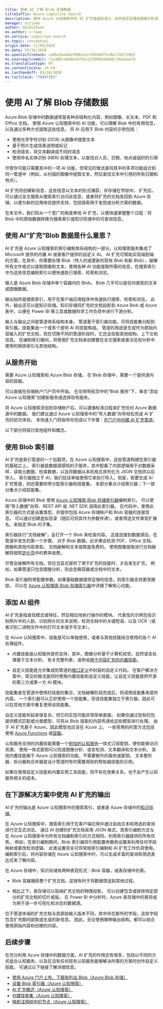 ```yaml
---
title: 使用 AI 了解 Blob 存储数据
titleSuffix: Azure Cognitive Search
description: 使用 Azure 认知搜索中的 AI 扩充管道将语义、自然语言处理和图像分析添加到 Azure Blob。
manager: nitinme
author: HeidiSteen
ms.author: v-tawe
ms.service: cognitive-search
ms.topic: conceptual
origin.date: 11/04/2019
ms.date: 03/16/2020
ms.openlocfilehash: ca8bc8aab8af09b2a2cf05ddd73c9bc7102728d2
ms.sourcegitcommit: 71a386ca0d0ecb79a123399b6ab6b8c70ea2aa78
ms.translationtype: HT
ms.contentlocale: zh-CN
ms.lasthandoff: 03/18/2020
ms.locfileid: "79497353"
---
```

# <a name="use-ai-to-understand-blob-storage-data"></a>使用 AI 了解 Blob 存储数据

Azure Blob 存储中的数据通常是各种非结构化内容，例如图像、长文本、PDF 和 Office 文档。 使用 Azure 认知搜索中的 AI 功能，可以理解 Blob 中的有用信息，以及通过多种方式提取这些信息。 将 AI 应用于 Blob 内容的示例包括：

+ 使用光学字符识别 (OCR) 从图像中提取文本
+ 基于照片生成场景说明或标记
+ 检测语言，将文本翻译成不同的语言
+ 使用命名实体识别 (NER) 处理文本，以查找对人员、日期、地点或组织的引用 

尽管你可能只需要其中的一项 AI 功能，但常见的做法是将其中的多项功能组合到同一管道中（例如，从扫描的图像中提取文本，然后查找文本中引用的所有日期和地点）。 

AI 扩充将创建新信息，这些信息以文本的形式捕获，并存储在字段中。 扩充后，可以通过全文搜索从搜索索引访问此信息，或者将扩充的文档发回到 Azure 存储，以便为新的应用体验提供支持，包括探索用于发现或分析方案的数据。 

在本文中，我们将从一个宽广的角度审视 AI 扩充，以便快速掌握整个过程：将 Blob 中的原始数据转换为搜索索引或知识存储中的可查询信息。

## <a name="what-it-means-to-enrich-blob-data-with-ai"></a>使用 AI“扩充”Blob 数据是什么意思？

AI 扩充是 Azure 认知搜索的索引编制体系结构的一部分。认知搜索服务集成了 Microsoft 提供的内置 AI 或者客户提供的自定义 AI。  AI 扩充可帮助实现端到端的方案，在其中，你需要处理 Blob（传入的或更新的现有 Blob 和新 Blob），破解所有文件格式以提取图像和文本，使用各种 AI 功能提取所需的信息，在搜索索引中为这些信息编制索引以便快速执行搜索、检索和浏览。 

输入是 Azure Blob 存储中单个容器内的 Blob。 Blob 几乎可以是任何类型的文本或图像数据。 

输出始终是搜索索引，用于在客户端应用程序中快速执行搜索、检索和浏览。 此外，输出还可以是知识存储。知识存储将扩充的文档投影到 Azure Blob 或 Azure 表中，以便在 Power BI 等工具或数据科学工作负荷中进行下游分析。 

输入与输出之间是管道体系结构本身。 管道基于索引器功能。可将技能集分配到索引器。技能集由一个或多个提供 AI 的技能构成。    管道的用途是生成作为原始内容输入的扩充文档，但在切换不同的管道阶段时，它还会拾取其他结构、上下文和信息。  在编制索引期间，将使用扩充文档来创建要在全文搜索或者浏览和分析中使用的倒排索引与其他结构。

## <a name="start-with-services"></a>从服务开始

需要 Azure 认知搜索和 Azure Blob 存储。 在 Blob 存储中，需要一个提供源内容的容器。

可以直接在存储帐户门户页中开始。 在左侧导航页中的“Blob 服务”下，单击“添加 Azure 认知搜索”创建新服务或选择现有服务。   

将 Azure 认知搜索添加到存储帐户后，可以遵循标准过程来扩充任何 Azure 数据源中的数据。 我们建议通过 Azure 认知搜索中的“导入数据”向导轻松完成 AI 扩充的初次体验。  本快速入门将指导你完成以下步骤：[在门户中创建 AI 扩充管道](cognitive-search-quickstart-blob.md)。 

以下部分将探讨其他组件和概念。

## <a name="use-a-blob-indexer"></a>使用 Blob 索引器

AI 扩充是索引管道的一个加载项，在 Azure 认知搜索中，这些管道构建在索引器的基础之上。  索引器是数据源感知的子服务，其中配备了内部逻辑用于对数据采样、读取元数据、检索数据，以及将数据从本机格式序列化为 JSON 文档供以后导入。 索引器独立于 AI，我们往往单独使用它来执行导入，但是，若要生成 AI 扩充管道，则还需要附带分配索引器和技能集。 本部分重点介绍索引器；下一部分重点介绍技能集。

Azure 存储中的 Blob 使用 [Azure 认知搜索 Blob 存储索引器](search-howto-indexing-azure-blob-storage.md)编制索引。 可以使用“导入数据”向导、REST API 或 .NET SDK 调用此索引器。  在代码中，使用此索引器的方式是设置类型，并提供包括 Azure 存储帐户和 Blob 容器的连接信息。 可以通过创建虚拟目录（随后可将其作为参数传递），或者筛选文件类型扩展名，来指定 Blob 的子集。

索引器执行“文档破解”，会打开一个 Blob 来检查内容。 这是连接到数据源后，在管道中发生的第一个步骤。 对于 Blob 数据，此步骤会检测 PDF、Office 文档、图像和其他内容类型。 文档破解和文本提取是免费的。 使用图像提取进行文档破解将按照[定价页](https://www.azure.cn/pricing/details/search/)中的费率收费。

尽管会破解所有文档，但仅当显式提供了用于扩充的技能时，才会发生扩充。 例如，如果管道只包含图像分析，则会忽略容器或文档中的文本。

Blob 索引器附带配置参数，如果基础数据提供足够的信息，则索引器支持更改跟踪。 可以在 [Azure 认知搜索 Blob 存储索引器](search-howto-indexing-azure-blob-storage.md)中详细了解核心功能。

## <a name="add-ai-components"></a>添加 AI 组件

AI 扩充是指查找模式或特征，然后相应地执行操作的模块。 代表性的示例包括识别照片中的人脸、识别照片的文本说明、检测文档中的关键短语，以及 OCR（或者识别二进制文件中的打印文本或手写文本）。

在 Azure 认知搜索中，技能是可以单独使用，或者与其他技能结合使用的各个 AI 处理组件。  

+ 内置技能由认知服务提供支持，其中，图像分析基于计算机视觉，自然语言处理基于文本分析。 有关完整列表，请参阅[用于内容扩充的内置技能](cognitive-search-predefined-skills.md)。

+ 自定义技能是允许集成到管道的[接口定义](cognitive-search-custom-skill-interface.md)中封装的自定义代码。 在客户解决方案中，常见的做法是同时使用内置技能和自定义技能，让自定义技能提供开源的第三方或第一方 AI 模块。

技能集是在管道中使用的技能的集合，文档破解阶段完成后，将调用技能集来提供内容。  一个索引器可以正好使用一个技能集，但该技能集独立于索引器，因此可以在其他方案中重复使用该技能集。

自定义技能听起来很复杂，但它的实现可能非常简单直接。 如果你通过现有的包提供模式匹配或分类模型，可将从 Blob 提取的内容传递给这些模型进行处理。 由于 AI 扩充基于 Azure，因此模型也应该在 Azure 上。 一些常用的托管方法包括使用 [Azure Functions](cognitive-search-create-custom-skill-example.md) 或[容器](https://github.com/Microsoft/SkillsExtractorCognitiveSearch)。

认知服务支持的内置技能需要一个[附加的认知服务](cognitive-search-attach-cognitive-services.md)一体式订阅密钥，使你能够访问资源。 使用一体式密钥可以完成图像分析、语言检测、文本翻译和文本分析。 其他内置技能属于 Azure 认知搜索的功能，不需要额外的服务或密钥。 文本整形器、拆分器和合并器是设计管道时有时需要用到的帮助器技能的示例。

如果仅使用自定义技能和内置实用工具技能，则不存在依赖关系，也不会产生认知服务相关的成本。

<!-- ## Order of operations

Now we've covered indexers, content extraction, and skills, we can take a closer look at pipeline mechanisms and order of operations.

A skillset is a composition of one or more skills. When multiple skills are involved, the skillset operates as sequential pipeline, producing dependency graphs, where output from one skill becomes input to another. 

For example, given a large blob of unstructured text, a sample order of operations for text analytics might be as follows:

1. Use Text Splitter to break the blob into smaller parts.
1. Use Language Detection to determine if content is English or another language.
1. Use Text Translator to get all text into a common language.
1. Run Entity Recognition, Key Phrase Extraction, or Sentiment Analysis on chunks of text. In this step, new fields are created and populated. Entities might be location, people, organization, dates. Key phrases are short combinations of words that appear to belong together. Sentiment score is a rating on continuum of negative (0) to positive (1) sentiment.
1. Use Text Merger to reconstitute the document from the smaller chunks. -->

## <a name="consume-ai-enriched-output-in-downstream-solutions"></a>在下游解决方案中使用 AI 扩充的输出

AI 扩充的输出是 Azure 认知搜索中的搜索索引，或者是 Azure 存储中的[知识存储](knowledge-store-concept-intro.md)。

在 Azure 认知搜索中，搜索索引用于在客户端应用中通过自由文本和筛选的查询进行交互式浏览。 通过 AI 创建的扩充文档采用 JSON 格式，其索引编制方式与在 Azure 认知搜索中为所有文档编制索引的方式相同，利用索引器提供的所有优势。 例如，在索引编制期间，Blob 索引器将引用配置参数和设置来利用任何字段映射或更改检测逻辑。 此类设置完全可供常规索引编制和 AI 扩充工作负荷使用。 编制索引后，将内容存储在 Azure 认知搜索中时，可以生成丰富的查询和筛选表达式来了解内容。

在 Azure 存储中，知识存储有两种表现形式：Blob 容器，或表存储中的表。 

+ Blob 容器捕获整个扩充文档，这很有利于将数据馈送到其他过程。 

+ 相比之下，表存储可以容纳扩充文档的物理投影。 可以创建包含或排除特定部分的扩充文档的切片或层。 在 Power BI 中分析时，Azure 表存储中的表将成为用于进一步可视化和浏览的数据源。

位于管道末端的扩充文档与其原始输入版本不同，其中存在额外的字段，这些字段包含扩充期间提取或生成的新信息。 因此，无论使用哪种输出结构，都可以结合使用原始内容和创建的内容。

## <a name="next-steps"></a>后续步骤

在充分利用 Azure 存储中的数据方面，AI 扩充的作用还有很多，包括以不同的方式组合认知服务，以及在没有任何现有认知服务能够解决所需的方案时创作自定义技能。 可通过以下链接了解详细信息。

+ [使用 Azure 门户上传、下载和列出 Blob（Azure Blob 存储）](https://docs.azure.cn/storage/blobs/storage-quickstart-blobs-portal)
+ [设置 Blob 索引器（Azure 认知搜索）](search-howto-indexing-azure-blob-storage.md) 
+ [AI 扩充概述（Azure 认知搜索）](cognitive-search-concept-intro.md) 
+ [创建技能集（Azure 认知搜索）](cognitive-search-defining-skillset.md)
+ [映射注释树中的节点（Azure 认知搜索）](cognitive-search-output-field-mapping.md)            